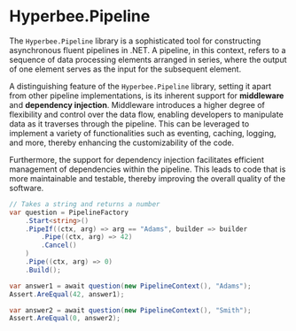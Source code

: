 ﻿# Hyperbee.Pipeline

The `Hyperbee.Pipeline` library is a sophisticated tool for constructing asynchronous fluent pipelines in .NET. A pipeline, in this context, refers to a sequence of data processing elements arranged in series, where the output of one element serves as the input for the subsequent element.

A distinguishing feature of the `Hyperbee.Pipeline` library, setting it apart from other pipeline implementations, is its inherent support for **middleware** and **dependency injection**. Middleware introduces a higher degree of flexibility and control over the data flow, enabling developers to manipulate data as it traverses through the pipeline. This can be leveraged to implement a variety of functionalities such as eventing, caching, logging, and more, thereby enhancing the customizability of the code.

Furthermore, the support for dependency injection facilitates efficient management of dependencies within the pipeline. This leads to code that is more maintainable and testable, thereby improving the overall quality of the software.

```csharp
// Takes a string and returns a number
var question = PipelineFactory
    .Start<string>()
    .PipeIf((ctx, arg) => arg == "Adams", builder => builder
        .Pipe((ctx, arg) => 42)
        .Cancel()
    )
    .Pipe((ctx, arg) => 0)
    .Build();

var answer1 = await question(new PipelineContext(), "Adams");
Assert.AreEqual(42, answer1);

var answer2 = await question(new PipelineContext(), "Smith");
Assert.AreEqual(0, answer2);
```
